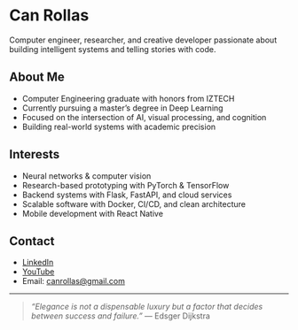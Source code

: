 # Can Rollas

Computer engineer, researcher, and creative developer passionate about building intelligent systems and telling stories with code.

## About Me

- Computer Engineering graduate with honors from IZTECH  
- Currently pursuing a master’s degree in Deep Learning  
- Focused on the intersection of AI, visual processing, and cognition  
- Building real-world systems with academic precision

## Interests

- Neural networks & computer vision  
- Research-based prototyping with PyTorch & TensorFlow  
- Backend systems with Flask, FastAPI, and cloud services  
- Scalable software with Docker, CI/CD, and clean architecture  
- Mobile development with React Native  

## Contact
 
- [LinkedIn](https://www.linkedin.com/in/can-rollas-198248b5)  
- [YouTube](https://www.youtube.com/@komut_satiri)  
- Email: canrollas@gmail.com

---
  
> _“Elegance is not a dispensable luxury but a factor that decides between success and failure.”_ — Edsger Dijkstra

